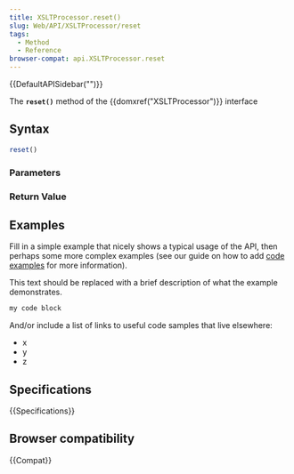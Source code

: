```yaml
---
title: XSLTProcessor.reset()
slug: Web/API/XSLTProcessor/reset
tags:
  - Method
  - Reference
browser-compat: api.XSLTProcessor.reset
---
```

{{DefaultAPISidebar("")}}

The **`reset()`** method of the {{domxref("XSLTProcessor")}} interface 

## Syntax

```js
reset()
```

### Parameters



### Return Value



## Examples

Fill in a simple example that nicely shows a typical usage of the API, then perhaps some more complex examples (see our guide on how to add [code examples](/en-US/docs/MDN/Contribute/Structures/Code_examples) for more information).

This text should be replaced with a brief description of what the example demonstrates.

```js
my code block
```

And/or include a list of links to useful code samples that live elsewhere:

*   x
*   y
*   z

## Specifications

{{Specifications}}

## Browser compatibility

{{Compat}}


